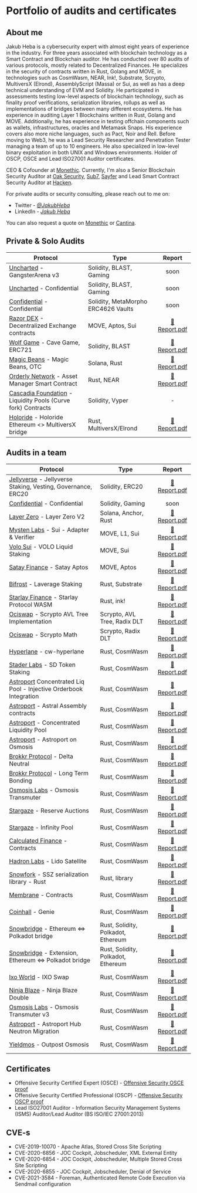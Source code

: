 # Portfolio of audits and certificates

## About me

Jakub Heba is a cybersecurity expert with almost eight years of experience in the industry. For three years associated with blockchain technology as a Smart Contract and Blockchain auditor. He has conducted over 80 audits of various protocols, mostly related to Decentralized Finances. He specializes in the security of contracts written in Rust, Golang and MOVE, in technologies such as CosmWasm, NEAR, Ink!, Substrate, Scrypto, MultiversX (Elrond), AssemblyScript (Massa) or Sui, as well as has a deep technical understanding of EVM and Solidity. He participated in assessments testing low-level aspects of blockchain technology, such as finality proof verifications, serialization libraries, rollups as well as implementations of bridges between many different ecosystems. He has experience in auditing Layer 1 Blockchains written in Rust, Golang and MOVE. Additionally, he has experience in testing offchain components such as wallets, infrastructures, oracles and Metamask Snaps. His experience covers also more niche languages, such as Pact, Noir and Rell. Before moving to Web3, he was a Lead Security Researcher and Penetration Tester managing a team of up to 10 engineers. He also specialized in low-level binary exploitation in both UNIX and Windows environments. Holder of OSCP, OSCE and Lead ISO27001 Auditor certificates.

CEO & Cofounder at [Monethic](https://monethic.io). Currently, I'm also a Senior Blockchain Security Auditor at [Oak Security](https://oaksecurity.io/), [Sub7](https://sub7.xyz), [Sayfer](https://sayfer.io) and Lead Smart Contract Security Auditor at [Hacken](https://hacken.io). 

For private audits or security consulting, please reach out to me on:
- Twitter - [*@JakubHeba*](https://twitter.com/JakubHeba) 
- LinkedIn - [*Jakub Heba*](https://www.linkedin.com/in/jakub-heba-b9987315b)
  
You can also request a quote on [Monethic](https://monethic.io) or [Cantina](https://cantina.xyz/u/jakubheba).

## Private & Solo Audits

| Protocol | Type | Report |
| - | - | :-: |
| [Uncharted](https://www.uncharted.gg) - GangsterArena v3 | Solidity, BLAST, Gaming | soon |
| [Uncharted](https://www.uncharted.gg) - Confidential | Solidity, BLAST, Gaming | soon |
| [Confidential](-) - Confidential | Solidity, MetaMorpho ERC4626 Vaults | soon |
| [Razor DEX](https://razordex.xyz/) - Decentralized Exchange contracts  | MOVE, Aptos, Sui | [📄 Report.pdf](https://github.com/Monethic/portfolio/blob/main/audit-reports/Smart%20Contract%20Audit%20Report%20-%20Razor%20DEX%20-%20MOVE%20-%20Final.pdf) |
| [Wolf Game](https://wolf.game) - Cave Game, ERC721 | Solidity, BLAST | [📄 Report.pdf](https://github.com/Monethic/portfolio/blob/main/audit-reports/Smart%20Contract%20Audit%20Report%20-%20Wolf%20Game%20-%20Final.pdf) |
| [Magic Beans](https://magicbeans.fun) - Magic Beans, OTC | Solana, Rust | [📄 Report.pdf](https://github.com/Monethic/portfolio/blob/main/audit-reports/Smart%20Contract%20Audit%20Report%20-%20Magic%20Beans%20-%20Final.pdf) |
| [Orderly Network](https://orderly.network) - Asset Manager Smart Contract  | Rust, NEAR | [📄 Report.pdf](https://github.com/OrderlyNetwork/Audits/blob/main/Independent%20Researcher_09_2023.pdf) |
| [Cascadia Foundation](https://cascadia.gitbook.io/gitbook/) - Liquidity Pools (Curve fork) Contracts  | Solidity, Vyper |-|
| [Holoride](https://dapp.holoride.com/bridge) - Holoride Ethereum <> MultiversX bridge | Rust, MultiversX/Elrond | [📄 Report.pdf](https://drive.google.com/file/d/1gAlMuEZNotejVqVdxHqVM3Qben79ETHt/view) |


## Audits in a team

| Protocol | Type | Report |
| - | - | :-: |
| [Jellyverse](https://jellyverse.org) - Jellyverse Staking, Vesting, Governance, ERC20 | Solidity, ERC20 | [📄 Report.pdf](https://3029210178-files.gitbook.io/~/files/v0/b/gitbook-x-prod.appspot.com/o/spaces%2F7fJxjrk6a3wPtiSa5D2R%2Fuploads%2FaeeTqg4Ly91ykPM81Chb%2FHacken_Jellyverse_SCA_Jellyverse_Governor_Apr2024_P_2024_320_1_20240524.pdf?alt=media&token=0be257e5-0f43-4d33-bd35-a2c2fcff91b3) |
| [Confidential](-) - Confidential | Solidity, Gaming | soon |
| [Layer Zero](https://layerzero.network) - Layer Zero V2 | Solana, Anchor, Rust | [📄 Report.pdf](https://github.com/LayerZero-Labs/Audits/blob/main/audits/SolanaEndPoint-Pashov-28MAY2024.pdf) |
| [Mysten Labs](https://mystenlabs.com) - Sui - Adapter & Verifier | MOVE, L1, Sui | [📄 Report.pdf](https://github.com/sui-foundation/security-audits/blob/main/docs/MystenLabs_Adapter_Verifier_L1_Security_Audit_Report_Halborn_Final.pdf) |
| [Volo Sui](https://www.volosui.com) - VOLO Liquid Staking | MOVE, Sui | [📄 Report.pdf](https://wp.hacken.io/wp-content/uploads/2023/09/VOLO-SC_Audit_Report-2023.08.22-SA-1583.pdf) |
| [Satay Finance](https://www.satay.finance) - Satay Aptos | MOVE, Aptos | [📄 Report.pdf](https://github.com/satay-protocol/smart-contract-audit/blob/main/Satay_Finance_Satay_Aptos_Move_Smart_Contract_Security_Audit_Report_Halborn_Final.pdf) |
| [Bifrost](https://bifrost.finance) - Laverage Staking | Rust, Substrate | [📄 Report.pdf](https://github.com/oak-security/audit-reports/blob/07caf5ba430983f6b53786f54aa5a6919e99d214/Bifrost/2024-03-11%20Audit%20Report%20-%20Bifrost%20Finance%20Leveraged%20Staking%20v1.0.pdf) |
| [Starlay Finance](https://starlay.finance) - Starlay Protocol WASM | Rust, ink! | [📄 Report.pdf](https://github.com/oak-security/audit-reports/blob/07caf5ba430983f6b53786f54aa5a6919e99d214/Starlay/2024-03-06%20Audit%20Report%20-%20Starlay%20Protocol%20Wasm%20v1.0.pdf) |
| [Ociswap](https://ociswap.com) - Scrypto AVL Tree Implementation | Scrypto, AVL Tree, Radix DLT | [📄 Report.pdf](https://wp.hacken.io/wp-content/uploads/2024/01/Ociswap_AVL-tree_SC-Audit-Report_21112023_SA-1999-1.pdf) |
| [Ociswap](https://ociswap.com) - Scrypto Math | Scrypto, Radix DLT | [📄 Report.pdf](https://wp.hacken.io/wp-content/uploads/2024/02/Ociswap_Math_SC-Audit-Report_21112023_SA-1999.pdf) |
| [Hyperlane](https://www.hyperlane.xyz) - cw-hyperlane | Rust, CosmWasm | [📄 Report.pdf](https://github.com/oak-security/audit-reports/blob/07caf5ba430983f6b53786f54aa5a6919e99d214/Hyperlane/2024-02-13%20Audit%20Report%20-%20cw-hyperlane%20v1.0.pdf) |
| [Stader Labs](https://www.staderlabs.com) - SD Token Staking  | Rust, CosmWasm | [📄 Report.pdf](https://github.com/HalbornSecurity/PublicReports/blob/master/CosmWasm%20Smart%20Contract%20Audits/Stader_Labs_SD_Token_Staking_Contracts_CosmWasm_Smart_Contract_Security_Audit_Report_Halborn_Final.pdf) |
| [Astroport](https://astroport.fi/en) Concentrated Liq Pool - Injective Orderbook Integration  | Rust, CosmWasm | [📄 Report.pdf](https://github.com/oak-security/audit-reports/blob/master/Astroport/2023-07-13%20Audit%20Report%20-%20Astroport%20Concentrated%20Liquidity%20Pool%20with%20Injective%20Orderbook%20Integration%20v1.0.pdf) |
| [Astroport](https://astroport.fi/en) - Astral Assembly contracts  | Rust, CosmWasm | [📄 Report.pdf](https://github.com/HalbornSecurity/PublicReports/blob/master/CosmWasm%20Smart%20Contract%20Audits/Astroport_fi_Astral_Assembly_CosmWasm_Smart_Contract_Security_Audit_Report_Halborn_Final.pdf) |
| [Astroport](https://astroport.fi/en) - Concentrated Liquidity Pool  | Rust, CosmWasm | [📄 Report.pdf](https://github.com/oak-security/audit-reports/blob/master/Astroport/2023-03-16%20Audit%20Report%20-%20Astroport%20Concentrated%20Liquidity%20Pool%20v1.0.pdf) |
| [Astroport](https://astroport.fi/en) - Astroport on Osmosis  | Rust, CosmWasm | [📄 Report.pdf](https://github.com/oak-security/audit-reports/blob/master/Astroport/2024-01-29%20Audit%20Report%20-%20Astroport%20on%20Osmosis%20v1.0.pdf) |
| [Brokkr Protocol](https://brokkr.finance) - Delta Neutral | Rust, CosmWasm | [📄 Report.pdf](https://github.com/HalbornSecurity/PublicReports/blob/master/CosmWasm%20Smart%20Contract%20Audits/Brokkr_Protocol_Delta_Neutral_CosmWasm_Smart_Contract_Security_Audit_Report_Halborn_Final.pdf) |
| [Brokkr Protocol](https://brokkr.finance) - Long Term Bonding  | Rust, CosmWasm | [📄 Report.pdf](https://github.com/HalbornSecurity/PublicReports/blob/master/CosmWasm%20Smart%20Contract%20Audits/Brokkr_Protocol_Long_Term_Bonding_CosmWasm_Smart_Contract_Security_Audit_Report_Halborn_Final.pdf) |
| [Osmosis Labs](https://osmosis.zone/) - Osmosis Transmuter  | Rust, CosmWasm | [📄 Report.pdf](https://github.com/oak-security/audit-reports/blob/master/Osmosis%20Labs/2023-10-09%20Audit%20Report%20-%20Osmosis%20Transmuter%20v1.0.pdf) |
| [Stargaze](https://www.stargaze.zone/) - Reserve Auctions | Rust, CosmWasm | [📄 Report.pdf](https://github.com/oak-security/audit-reports/blob/master/Stargaze/2023-06-20%20Audit%20Report%20-%20Stargaze%20Reserve%20Auctions%20v1.0.pdf) |
| [Stargaze](https://www.stargaze.zone) - Infinity Pool | Rust, CosmWasm | [📄 Report.pdf](https://github.com/oak-security/audit-reports/blob/master/Stargaze/2023-07-20%20Audit%20Report%20-%20Stargaze%20Infinity%20Pool%20v1.1.pdf) |
| [Calculated Finance](https://calculated.fi/) - Contracts  | Rust, CosmWasm | [📄 Report.pdf](https://github.com/oak-security/audit-reports/blob/master/Calculated%20Finance/2023-05-23%20Audit%20Report%20-%20Calculated%20Finance%20v1.1.pdf) |
| [Hadron Labs](https://hadronlabs.org/) - Lido Satellite | Rust, CosmWasm | [📄 Report.pdf](https://github.com/oak-security/audit-reports/blob/master/Hadron%20Labs/2023-07-29%20Audit%20Report%20-%20Hadron%20Labs%20Lido%20Satellite%20v1.0.pdf) |
| [Snowfork](https://snowfork.com/) - SSZ serialization library - Rust  | Rust, library | [📄 Report.pdf](https://github.com/oak-security/audit-reports/blob/master/ssz-rs/2023-09-28%20Audit%20Report%20-%20ssz-rs%20v1.0.pdf) |
| [Membrane](https://www.membrane.fi/) - Contracts | Rust, CosmWasm | [📄 Report.pdf](https://github.com/oak-security/audit-reports/blob/master/Membrane/2023-06-15%20Audit%20Report%20-%20Membrane%20v1.0.pdf) |
| [Coinhall](https://coinhall.org/) - Genie | Rust, CosmWasm | [📄 Report.pdf](https://github.com/oak-security/audit-reports/blob/master/Coinhall/2023-09-26%20Audit%20Report%20-%20Coinhall%20Genie%20v1.0.pdf) |
| [Snowbridge](https://docs.snowbridge.network) - Ethereum <=> Polkadot bridge | Rust, Solidity, Polkadot, Ethereum | [📄 Report.pdf](https://github.com/oak-security/audit-reports/blob/main/Snowbridge/2024-01-31%20Audit%20Report%20-%20Snowbridge%20v1.0.pdf) |
| [Snowbridge](https://docs.snowbridge.network) - Extension, Ethereum <=> Polkadot bridge | Rust, Solidity, Polkadot, Ethereum | [📄 Report.pdf](https://github.com/oak-security/audit-reports/blob/main/Snowbridge/2024-02-12%20Audit%20Report%20-%20Snowbridge%20Extension%20v1.1.pdf) |
| [Ixo World](https://www.ixo.world) - IXO Swap | Rust, CosmWasm | [📄 Report.pdf](https://github.com/oak-security/audit-reports/blob/main/ixo/2024-03-15%20Audit%20Report%20-%20IxoSwap%20v1.0.pdf) |
| [Ninja Blaze](https://blaze.ninja) - Ninja Blaze Double | Rust, CosmWasm | [📄 Report.pdf](https://github.com/oak-security/audit-reports/blob/main/Ninja%20Blaze/2024-05-06%20Audit%20Report%20-%20Ninja%20Blaze%20Double%20v1.0.pdf) |
| [Osmosis Labs](https://osmosis.zone/) - Osmosis Transmuter v3 | Rust, CosmWasm | [📄 Report.pdf](https://github.com/oak-security/audit-reports/blob/491d60921f02ba76605fe1326c5a956fb1457647/Osmosis%20Labs/2024-05-15%20Audit%20Report%20-%20Osmosis%20Transmuter%20v3%20v1.0.pdf) |
| [Astroport](https://astroport.fi/en) - Astroport Hub Neutron Migration | Rust, CosmWasm | [📄 Report.pdf](https://github.com/oak-security/audit-reports/blob/2f78993697732821ed8a84834f95bbea99afc78f/Astroport/2024-05-22%20Audit%20Report%20-%20Astroport%20Hub%20Neutron%20Migration%20v1.0.pdf) |
| [Yieldmos](https://www.yieldmos.com) - Outpost Osmosis | Rust, CosmWasm | [📄 Report.pdf](https://github.com/oak-security/audit-reports/blob/6547cfbb15a0533e9dee9be0e5569e0e046ed875/Yieldmos/2024-05-17%20Audit%20Report%20-%20Yieldmos%20Outposts%20Osmosis%20v1.0.pdf) |



## Certificates

- Offensive Security Certified Expert (OSCE) - [Offensive Security OSCE proof](https://www.credly.com/badges/03c84c49-f2d6-47b9-9aaf-ff6248d49f28?source=linked_in_profile)
- Offensive Security Certified Professional (OSCP) - [Offensive Security OSCP proof](https://www.credly.com/badges/bc74ee74-7934-4398-a4c8-5c76598d63ac)
- Lead ISO27001 Auditor - Information Security Management Systems (ISMS) Auditor/Lead Auditor (BS ISO/IEC 27001:2013)

## CVE-s

- CVE-2019-10070 - Apache Atlas, Stored Cross Site Scripting
- CVE-2020-6856 - JOC Cockpit, Jobscheduler, XML External Entity
- CVE-2020-6854 - JOC Cockpit, Jobscheduler, Multiple Stored Cross Site Scripting
- CVE-2020-6855 - JOC Cockpit, Jobscheduler, Denial of Service
- CVE-2021-3584 - Foreman, Authenticated Remote Code Execution via Sendmail configuration

